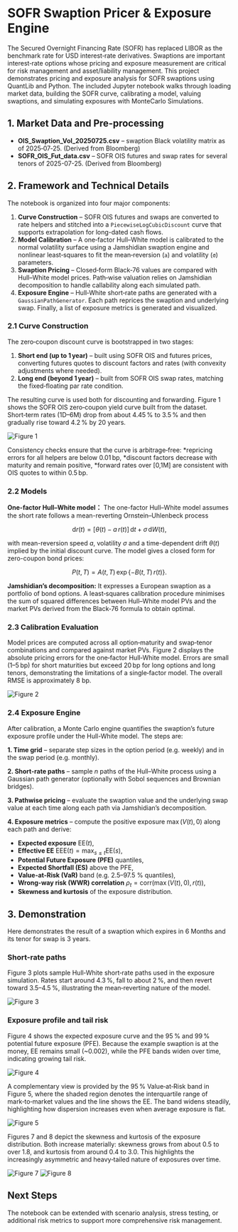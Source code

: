 # SOFR Swaption Pricer & Exposure Engine

The Secured Overnight Financing Rate (SOFR) has replaced LIBOR as the benchmark rate for USD interest‑rate derivatives. Swaptions are important interest‑rate options whose pricing and exposure measurement are critical for risk management and asset/liability management. This project demonstrates pricing and exposure analysis for SOFR swaptions using QuantLib and Python.  The included Jupyter notebook walks through loading market data, building the SOFR curve, calibrating a model, valuing swaptions, and simulating exposures with MonteCarlo Simulations.

## 1. Market Data and Pre‑processing

- **OIS_Swaption_Vol_20250725.csv** – swaption Black volatility matrix as of 2025‑07‑25. (Derived from Bloomberg)
- **SOFR_OIS_Fut_data.csv** – SOFR OIS futures and swap rates for several tenors of 2025-07-25. (Derived from Bloomberg)
 
## 2. Framework and Technical Details

The notebook is organized into four major components:

1. **Curve Construction** – SOFR OIS futures and swaps are converted to rate helpers and stitched into a `PiecewiseLogCubicDiscount` curve that supports extrapolation for long-dated cash flows.
2. **Model Calibration** – A one‑factor Hull–White model is calibrated to the normal volatility surface using a Jamshidian swaption engine and nonlinear least‑squares to fit the mean‑reversion (`a`) and volatility (`σ`) parameters.
3. **Swaption Pricing** – Closed‑form Black‑76 values are compared with Hull–White model prices.  Path‑wise valuation relies on Jamshidian decomposition to handle callability along each simulated path.
4. **Exposure Engine** – Hull‑White short‑rate paths are generated with a `GaussianPathGenerator`.  Each path reprices the swaption and underlying swap. Finally, a list of exposure metrics is generated and visualized.

### 2.1 Curve Construction 
The zero‑coupon discount curve is bootstrapped in two stages:

1. **Short end (up to 1 year)** – built using SOFR OIS and futures prices, converting futures quotes to discount factors and rates (with convexity adjustments where needed).
2. **Long end (beyond 1 year)** – built from SOFR OIS swap rates, matching the fixed‑floating par rate condition.

The resulting curve is used both for discounting and forwarding. Figure 1 shows the SOFR OIS zero‑coupon yield curve built from the dataset. Short‑term rates (1D–6M) drop from about 4.45 % to 3.5 % and then gradually rise toward 4.2 % by 20 years.

![Figure 1](images/cell2_img0.png)

Consistency checks ensure that the curve is arbitrage‑free:
*repricing errors for all helpers are below 0.01 bp,
*discount factors decrease with maturity and remain positive,
*forward rates over [0,1M] are consistent with OIS quotes to within 0.5 bp.

### 2.2 Models

**One-factor Hull–White model：** The one-factor Hull–White model assumes the short rate follows a mean-reverting Ornstein–Uhlenbeck process

$$
\mathrm{d}r(t) = \bigl[\theta(t) - a\,r(t)\bigr]\,\mathrm{d}t + \sigma\,\mathrm{d}W(t),
$$

with mean-reversion speed $a$, volatility $\sigma$ and a time-dependent drift $\theta(t)$ implied by the initial discount curve. The model gives a closed form for zero-coupon bond prices:

$$
P(t,T) = A(t,T)\,\exp\{-B(t,T)\,r(t)\}.
$$

**Jamshidian’s decomposition:** It expresses a European swaption as a portfolio of bond options. A least‑squares calibration procedure minimises the sum of squared differences between Hull–White model PVs and the market PVs derived from the Black‑76 formula to obtain optimal.

### 2.3 Calibration Evaluation

Model prices are computed across all option‑maturity and swap‑tenor combinations and compared against market PVs. Figure 2 displays the absolute pricing errors for the one‑factor Hull‑White model. Errors are small (1–5 bp) for short maturities but exceed 20 bp for long options and long tenors, demonstrating the limitations of a single‑factor model. The overall RMSE is approximately 8 bp.

![Figure 2](images/cell7_img1.png)

### 2.4 Exposure Engine

After calibration, a Monte Carlo engine quantifies the swaption’s future exposure profile under the Hull-White model. The steps are:

**1. Time grid** – separate step sizes in the option period (e.g. weekly) and in the swap period (e.g. monthly).

**2. Short-rate paths** – sample $n$ paths of the Hull–White process using a Gaussian path generator (optionally with Sobol sequences and Brownian bridges).

**3. Pathwise pricing** – evaluate the swaption value and the underlying swap value at each time along each path via Jamshidian’s decomposition.

**4. Exposure metrics** – compute the positive exposure $\max(V(t),0)$ along each path and derive:

- **Expected exposure** $\mathrm{EE}(t)$,
- **Effective EE** $\mathrm{EEE}(t) = \max_{s\le t} \mathrm{EE}(s)$,
- **Potential Future Exposure (PFE)** quantiles,
- **Expected Shortfall (ES)** above the PFE,
- **Value-at-Risk (VaR)** band (e.g. 2.5–97.5 % quantiles),
- **Wrong-way risk (WWR) correlation** $\rho_t = \mathrm{corr}(\max(V(t),0), r(t))$,
- **Skewness and kurtosis** of the exposure distribution.

## 3. Demonstration

Here demonstrates the result of a swaption which expires in 6 Months and its tenor for swap is 3 years.

### Short-rate paths

Figure 3 plots sample Hull‑White short‑rate paths used in the exposure simulation. Rates start around 4.3 %, fall to about 2 %, and then revert toward 3.5–4.5 %, illustrating the mean‑reverting nature of the model.

![Figure 3](images/cell12_img9.png)

### Exposure profile and tail risk

Figure 4 shows the expected exposure curve and the 95 % and 99 % potential future exposure (PFE). Because the example swaption is at the money, EE remains small (~0.002), while the PFE bands widen over time, indicating growing tail risk.

![Figure 4](images/cell11_img3.png)

A complementary view is provided by the 95 % Value‑at‑Risk band in Figure 5, where the shaded region denotes the interquartile range of mark‑to‑market values and the line shows the EE. The band widens steadily, highlighting how dispersion increases even when average exposure is flat.

![Figure 5](images/cell11_img4.png)


Figures 7 and 8 depict the skewness and kurtosis of the exposure distribution. Both increase materially: skewness grows from about 0.5 to over 1.8, and kurtosis from around 0.4 to 3.0. This highlights the increasingly asymmetric and heavy‑tailed nature of exposures over time.

![Figure 7](images/cell11_img6.png)
![Figure 8](images/cell11_img7.png)
  
## Next Steps

The notebook can be extended with scenario analysis, stress testing, or additional risk metrics to support more comprehensive risk management.
